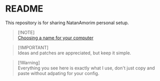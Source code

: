 # README

This repository is for sharing NatanAmorim personal setup.


> [!NOTE]\
> [Choosing a name for your computer](https://tools.ietf.org/html/rfc1178)

> [!IMPORTANT]\
> Ideas and patches are appreciated, but keep it simple.

> [!Warning]\
> Everything you see here is exactly what I use, don't just copy and paste without adpating for your config.
